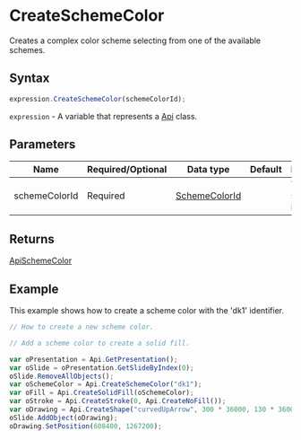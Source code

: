 # CreateSchemeColor

Creates a complex color scheme selecting from one of the available schemes.

## Syntax

```javascript
expression.CreateSchemeColor(schemeColorId);
```

`expression` - A variable that represents a [Api](../Api.md) class.

## Parameters

| **Name** | **Required/Optional** | **Data type** | **Default** | **Description** |
| ------------- | ------------- | ------------- | ------------- | ------------- |
| schemeColorId | Required | [SchemeColorId](../../Enumeration/SchemeColorId.md) |  | The color scheme identifier. |

## Returns

[ApiSchemeColor](../../ApiSchemeColor/ApiSchemeColor.md)

## Example

This example shows how to create a scheme color with the 'dk1' identifier.

```javascript editor-pptx
// How to create a new scheme color.

// Add a scheme color to create a solid fill.

var oPresentation = Api.GetPresentation();
var oSlide = oPresentation.GetSlideByIndex(0);
oSlide.RemoveAllObjects();
var oSchemeColor = Api.CreateSchemeColor("dk1");
var oFill = Api.CreateSolidFill(oSchemeColor);
var oStroke = Api.CreateStroke(0, Api.CreateNoFill());
var oDrawing = Api.CreateShape("curvedUpArrow", 300 * 36000, 130 * 36000, oFill, oStroke);
oSlide.AddObject(oDrawing);
oDrawing.SetPosition(608400, 1267200);
```
